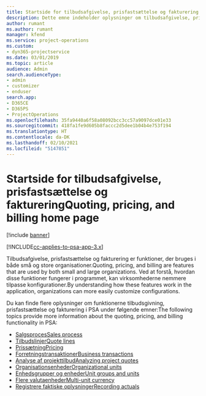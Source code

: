 ```yaml
---
title: Startside for tilbudsafgivelse, prisfastsættelse og fakturering
description: Dette emne indeholder oplysninger om tilbudsafgivelse, prisfastsættelse og fakturering.
author: rumant
ms.author: rumant
manager: kfend
ms.service: project-operations
ms.custom:
- dyn365-projectservice
ms.date: 03/01/2019
ms.topic: article
audience: Admin
search.audienceType:
- admin
- customizer
- enduser
search.app:
- D365CE
- D365PS
- ProjectOperations
ms.openlocfilehash: 35fa9440a6f58a08092bcc3cc57a9097dce01e33
ms.sourcegitcommit: 418fa1fe9d605b8faccc2d5dee1b04b4e753f194
ms.translationtype: HT
ms.contentlocale: da-DK
ms.lasthandoff: 02/10/2021
ms.locfileid: "5147851"
---
```

# <a name="quoting-pricing-and-billing-home-page"></a><span data-ttu-id="bd7f6-103">Startside for tilbudsafgivelse, prisfastsættelse og fakturering</span><span class="sxs-lookup"><span data-stu-id="bd7f6-103">Quoting, pricing, and billing home page</span></span>

[!include [banner](../includes/psa-now-project-operations.md)]

[!INCLUDE[cc-applies-to-psa-app-3.x](../includes/cc-applies-to-psa-app-3x.md)]

<span data-ttu-id="bd7f6-104">Tilbudsafgivelse, prisfastsættelse og fakturering er funktioner, der bruges i både små og store organisationer.</span><span class="sxs-lookup"><span data-stu-id="bd7f6-104">Quoting, pricing, and billing are features that are used by both small and large organizations.</span></span> <span data-ttu-id="bd7f6-105">Ved at forstå, hvordan disse funktioner fungerer i programmet, kan virksomhederne nemmere tilpasse konfigurationer.</span><span class="sxs-lookup"><span data-stu-id="bd7f6-105">By understanding how these features work in the application, organizations can more easily customize configurations.</span></span>

<span data-ttu-id="bd7f6-106">Du kan finde flere oplysninger om funktionerne tilbudsgivning, prisfastsættelse og fakturering i PSA under følgende emner:</span><span class="sxs-lookup"><span data-stu-id="bd7f6-106">The following topics provide more information about the quoting, pricing, and billing functionality in PSA:</span></span>

- [<span data-ttu-id="bd7f6-107">Salgsproces</span><span class="sxs-lookup"><span data-stu-id="bd7f6-107">Sales process</span></span>](basic-sales-process.md)
- [<span data-ttu-id="bd7f6-108">Tilbudslinjer</span><span class="sxs-lookup"><span data-stu-id="bd7f6-108">Quote lines</span></span>](basic-quote-lines.md)
- [<span data-ttu-id="bd7f6-109">Prissætning</span><span class="sxs-lookup"><span data-stu-id="bd7f6-109">Pricing</span></span>](basic-pricing.md)
- [<span data-ttu-id="bd7f6-110">Forretningstransaktioner</span><span class="sxs-lookup"><span data-stu-id="bd7f6-110">Business transactions</span></span>](basic-business-transactions.md)
- [<span data-ttu-id="bd7f6-111">Analyse af projekttilbud</span><span class="sxs-lookup"><span data-stu-id="bd7f6-111">Analyzing project quotes</span></span>](basic-analyzing-quotes.md)
- [<span data-ttu-id="bd7f6-112">Organisationsenheder</span><span class="sxs-lookup"><span data-stu-id="bd7f6-112">Organizational units</span></span>](advanced-organizational.md)
- [<span data-ttu-id="bd7f6-113">Enhedsgrupper og enheder</span><span class="sxs-lookup"><span data-stu-id="bd7f6-113">Unit groups and units</span></span>](advanced-units.md)
- [<span data-ttu-id="bd7f6-114">Flere valutaenheder</span><span class="sxs-lookup"><span data-stu-id="bd7f6-114">Multi-unit currency</span></span>](advanced-currency.md)
- [<span data-ttu-id="bd7f6-115">Registrere faktiske oplysninger</span><span class="sxs-lookup"><span data-stu-id="bd7f6-115">Recording actuals</span></span>](advanced-actuals.md)
